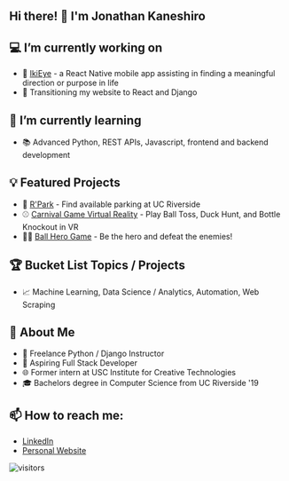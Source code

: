 ## Hi there! 👋 I'm Jonathan Kaneshiro
## :computer: I’m currently working on
* :iphone: [IkiEye](https://github.com/jkane002/Ikieye) - a React Native mobile app assisting in finding a meaningful direction or purpose in life
* :hammer: Transitioning my website to React and Django
 
 ## 🌱 I’m currently learning
 * :books: Advanced Python, REST APIs, Javascript, frontend and backend development
 
## :bulb: Featured Projects
* :car: [R'Park](https://github.com/jkane002/parkingapp) - Find available parking at UC Riverside
* :baseball: [Carnival Game Virtual Reality](https://github.com/jkane002/CarnivalGamesVR) - Play Ball Toss, Duck Hunt, and Bottle Knockout in VR
* :guardsman: [Ball Hero Game](https://github.com/jkane002/Senior_Design) - Be the hero and defeat the enemies!
 
 ## :trophy: Bucket List Topics / Projects
 * :chart_with_upwards_trend: Machine Learning, Data Science / Analytics, Automation, Web Scraping
 
 ## :bust_in_silhouette: About Me
* :snake:  Freelance Python / Django Instructor
* 💯 Aspiring Full Stack Developer
* :globe_with_meridians:  Former intern at USC Institute for Creative Technologies
* :mortar_board:  Bachelors degree in Computer Science from UC Riverside '19

## 📫 How to reach me:
* [LinkedIn](https://www.linkedin.com/in/jkaneshiro/)
* [Personal Website](https://jkaneshiro.me/)


![visitors](https://visitor-badge.glitch.me/badge?page_id=jkane002.jkane002)
